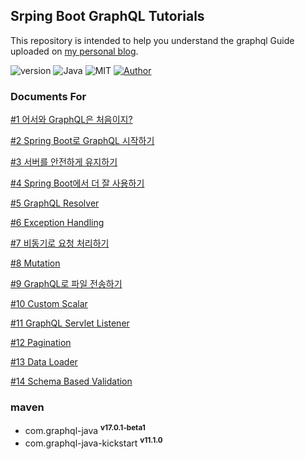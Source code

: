 ## Srping Boot GraphQL Tutorials
This repository is intended to help you understand the graphql Guide uploaded on [my personal blog](https://songhayoung.github.io/).

![version](https://img.shields.io/badge/version-0.0.2-orange) ![Java](https://img.shields.io/badge/Java-8-blue) ![MIT](https://img.shields.io/badge/License-MIT-red) [![Author](https://img.shields.io/badge/Author-Sumfi-brightgreen)](https://songhayoung.github.io/about/)

### Documents For
[#1 어서와 GraphQL은 처음이지?](https://songhayoung.github.io/2021/07/24/GraphQL/graphql-1)

[#2 Spring Boot로 GraphQL 시작하기](https://songhayoung.github.io/2021/07/24/GraphQL/graphql-2/)

[#3 서버를 안전하게 유지하기](https://songhayoung.github.io/2021/07/24/GraphQL/graphql-3/)

[#4 Spring Boot에서 더 잘 사용하기](https://songhayoung.github.io/2021/07/24/GraphQL/graphql-4/)

[#5 GraphQL Resolver](https://songhayoung.github.io/2021/07/25/GraphQL/graphql-5/)

[#6 Exception Handling](https://songhayoung.github.io/2021/07/25/GraphQL/graphql-6/)

[#7 비동기로 요청 처리하기](https://songhayoung.github.io/2021/07/25/GraphQL/graphql-7/)

[#8 Mutation](https://songhayoung.github.io/2021/07/25/GraphQL/graphql-8/)

[#9 GraphQL로 파일 전송하기](https://songhayoung.github.io/2021/07/25/GraphQL/graphql-9/)

[#10 Custom Scalar](https://songhayoung.github.io/2021/07/29/GraphQL/graphql-10/)

[#11 GraphQL Servlet Listener](https://songhayoung.github.io/2021/07/30/GraphQL/graphql-11/)

[#12 Pagination](https://songhayoung.github.io/2021/07/31/GraphQL/graphql-12/)

[#13 Data Loader](https://songhayoung.github.io/2021/07/31/GraphQL/graphql-13/)

[#14 Schema Based Validation](https://songhayoung.github.io/2021/07/31/GraphQL/graphql-14/)

### maven
- com.graphql-java <sup>**v17.0.1-beta1**</sup>
- com.graphql-java-kickstart <sup>**v11.1.0**</sup>
